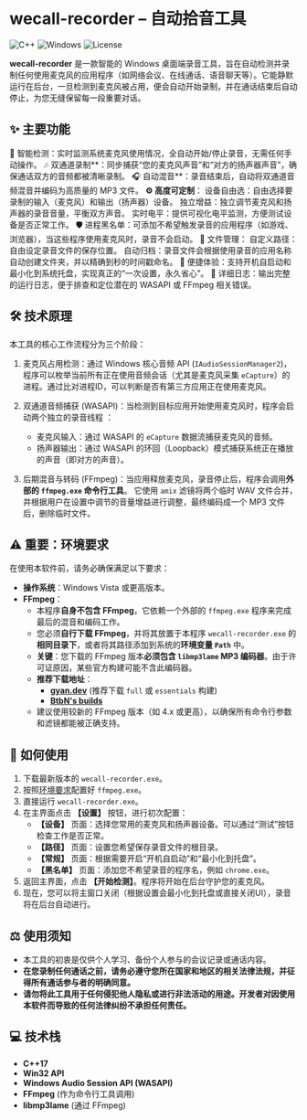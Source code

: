 # wecall-recorder – 自动拾音工具

![C++](https://img.shields.io/badge/c++-17-blue.svg) ![Windows](https://img.shields.io/badge/platform-Windows-0078D6.svg) ![License](https://img.shields.io/badge/license-MIT-green.svg)

**wecall-recorder** 是一款智能的 Windows 桌面端录音工具，旨在自动检测并录制任何使用麦克风的应用程序（如网络会议、在线通话、语音聊天等）。它能静默运行在后台，一旦检测到麦克风被占用，便会自动开始录制，并在通话结束后自动停止，为您无缝保留每一段重要对话。

## ✨ 主要功能

🎤 智能检测：实时监测系统麦克风使用情况，全自动开始/停止录音，无需任何手动操作。 
🎶 双通道录制**：同步捕获“您的麦克风声音”和“对方的扬声器声音”，确保通话双方的音频都被清晰录制。 
🎧 自动混音**：录音结束后，自动将双通道音频混音并编码为高质量的 MP3 文件。 
**⚙️ 高度可定制**：
设备自由选：自由选择要录制的输入（麦克风）和输出（扬声器）设备。 
独立增益：独立调节麦克风和扬声器的录音音量，平衡双方声音。 
实时电平：提供可视化电平监测，方便测试设备是否正常工作。 
🛡️ 进程黑名单：可添加不希望触发录音的应用程序（如游戏、浏览器），当这些程序使用麦克风时，录音不会启动。 
📂 文件管理：
 自定义路径：自由设定录音文件的保存位置。 
自动归档：录音文件会根据使用录音的应用名称自动创建文件夹，并以精确到秒的时间戳命名。 
🚀 便捷体验：支持开机自启动和最小化到系统托盘，实现真正的“一次设置，永久省心”。 
📄 详细日志：输出完整的运行日志，便于排查和定位潜在的 WASAPI 或 FFmpeg 相关错误。 

## 🛠️ 技术原理

本工具的核心工作流程分为三个阶段：

1. 麦克风占用检测：通过 Windows 核心音频 API (`IAudioSessionManager2`)，程序可以枚举当前所有正在使用音频会话（尤其是麦克风采集 `eCapture`）的进程。通过比对进程ID，可以判断是否有第三方应用正在使用麦克风。 

2.  双通道音频捕获 (WASAPI)：当检测到目标应用开始使用麦克风时，程序会启动两个独立的录音线程 ：
    - 麦克风输入：通过 WASAPI 的 `eCapture` 数据流捕获麦克风的音频。 
    - 扬声器输出：通过 WASAPI 的环回（Loopback）模式捕获系统正在播放的声音（即对方的声音）。 
  

3.  后期混音与转码 (FFmpeg)：当应用释放麦克风，录音停止后，程序会调用**外部的 `ffmpeg.exe` 命令行工具**。 它使用 `amix` 滤镜将两个临时 WAV 文件合并，并根据用户在设置中调节的音量增益进行调整，最终编码成一个 MP3 文件后，删除临时文件。 

## ⚠️ 重要：环境要求

在使用本软件前，请务必确保满足以下要求：

- **操作系统**：Windows Vista 或更高版本。
- **FFmpeg**：
    - 本程序**自身不包含 FFmpeg**，它依赖一个外部的 `ffmpeg.exe` 程序来完成最后的混音和编码工作。
    - 您必须**自行下载 FFmpeg**，并将其放置于本程序 `wecall-recorder.exe` 的**相同目录下**，或者将其路径添加到系统的**环境变量 `Path`** 中。
    - **关键**：您下载的 FFmpeg 版本**必须包含 `libmp3lame` MP3 编码器**。由于许可证原因，某些官方构建可能不含此编码器。
    - **推荐下载地址**：
        - **[gyan.dev](https://gyan.dev/ffmpeg/builds/)** (推荐下载 `full` 或 `essentials` 构建)
        - **[BtbN's builds](https://github.com/BtbN/FFmpeg-Builds/releases)**
    - 建议使用较新的 FFmpeg 版本（如 4.x 或更高），以确保所有命令行参数和滤镜都能被正确支持。

## 🚀 如何使用

1.  下载最新版本的 `wecall-recorder.exe`。
2.  按照[环境要求](#️-重要环境要求)配置好 `ffmpeg.exe`。
3.  直接运行 `wecall-recorder.exe`。
4.  在主界面点击 **【设置】** 按钮，进行初次配置：
    - **【设备】** 页面：选择您常用的麦克风和扬声器设备。可以通过“测试”按钮检查工作是否正常。
    - **【路径】** 页面：设置您希望保存录音文件的根目录。
    - **【常规】** 页面：根据需要开启“开机自启动”和“最小化到托盘”。
    - **【黑名单】** 页面：添加您不希望录音的程序名，例如 `chrome.exe`。
5.  返回主界面，点击 **【开始检测】**。程序将开始在后台守护您的麦克风。
6.  现在，您可以将主窗口关闭（根据设置会最小化到托盘或直接关闭UI），录音将在后台自动进行。

## ⚖️ 使用须知

- 本工具的初衷是仅供个人学习、备份个人参与的会议记录或通话内容。 
- **在您录制任何通话之前，请务必遵守您所在国家和地区的相关法律法规，并征得所有通话参与者的明确同意。** 
- **请勿将此工具用于任何侵犯他人隐私或进行非法活动的用途。开发者对因使用本软件而导致的任何法律纠纷不承担任何责任。** 

## 💻 技术栈

- **C++17**
- **Win32 API**
- **Windows Audio Session API (WASAPI)**
- **FFmpeg** (作为命令行工具调用)
- **libmp3lame** (通过 FFmpeg)

